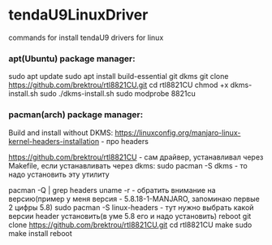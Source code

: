 # tendaU9LinuxDriver
commands for install tendaU9 drivers for linux 

### apt(Ubuntu) package manager: ###  
sudo apt update
sudo apt install build-essential git dkms
git clone https://github.com/brektrou/rtl8821CU.git
cd rtl8821CU
chmod +x dkms-install.sh
sudo ./dkms-install.sh
sudo modprobe 8821cu 

### pacman(arch) package manager: ###
Build and install without DKMS:
https://linuxconfig.org/manjaro-linux-kernel-headers-installation - про headers 

https://github.com/brektrou/rtl8821CU - сам драйвер, устанавливал через Makefile, если устанавливать через dkms:
sudo pacman -S dkms - то надо установить эту утилиту

pacman -Q | grep headers 
uname -r - обратить внимание на версию(пример у меня версия - 5.8.18-1-MANJARO, запоминаю первые 2 цифры 5.8)
sudo pacman -S linux-headers - тут нужно выбрать какой версии header установить(в уме 5.8 его и надо установить)
reboot
git clone https://github.com/brektrou/rtl8821CU.git
cd rtl8821CU
make
sudo make install
reboot
